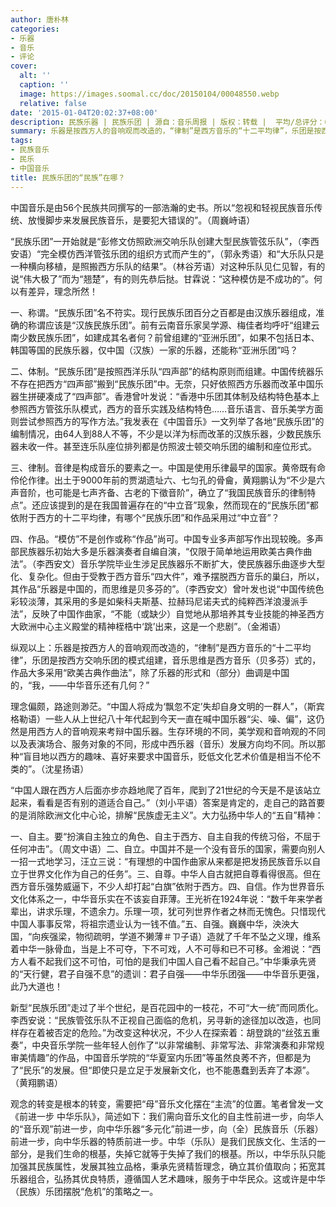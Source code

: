 ```yaml
---
author: 唐朴林
categories:
- 乐器
- 音乐
- 评论
cover:
  alt: ''
  caption: ''
  image: https://images.soomal.cc/doc/20150104/00048550.webp
  relative: false
date: '2015-01-04T20:02:37+08:00'
description: 民族乐器 | 民族乐团 | 源自：音乐周报 | 版权：转载 |  平均/总评分：01.50/3
summary: 乐器是按西方人的音响观而改造的，“律制”是西方音乐的“十二平均律”，乐团是按西方交响乐团的模式组建，音乐思维是西方音乐（贝多芬）式的，作品大多采用“欧美古典作曲法”，除了乐器的形式和（部分）曲调是中国的，“我，――中华音乐还有几何？”
tags:
- 民族音乐
- 民乐
- 中国音乐
title: 民族乐团的“民族”在哪？
---
```


中国音乐是由56个民族共同撰写的一部浩瀚的史书。所以“忽视和轻视民族音乐传统、放慢脚步来发展民族音乐，是要犯大错误的”。（周巍峙语）

“民族乐团”一开始就是“彭修文仿照欧洲交响乐队创建大型民族管弦乐队”，（李西安语）“完全模仿西洋管弦乐团的组织方式而产生的”，（郭永秀语）和“大乐队只是一种横向移植，是照搬西方乐队的结果”。（林谷芳语）对这种乐队见仁见智，有的说“伟大极了”而为“翘楚”，有的则先恭后挞。甘霖说：“这种模仿是不成功的”。何以有差异，理念所然！

一、称谓。“民族乐团”名不符实。现行民族乐团百分之百都是由汉族乐器组成，准确的称谓应该是“汉族民族乐团”。前有云南音乐家吴学源、梅佳者均呼吁“组建云南少数民族乐团”，如建成其名者何？前曾组建的“亚洲乐团”，如果不包括日本、韩国等国的民族乐器，仅中国（汉族）一家的乐器，还能称“亚洲乐团”吗？

二、体制。“民族乐团”是按照西洋乐队“四声部”的结构原则而组建。中国传统器乐不存在把西方“四声部”搬到“民族乐团”中。无奈，只好依照西方乐器而改革中国乐器生拼硬凑成了“四声部”。香港曾叶发说：“香港中乐团其体制及结构特色基本上参照西方管弦乐队模式，西方的音乐实践及结构特色……音乐语言、音乐美学方面则尝试参照西方的写作方法。”我发表在《中国音乐》一文列举了各地“民族乐团”的编制情况，由64人到88人不等，不少是以洋为标而改革的汉族乐器，少数民族乐器未收一件。甚至连乐队座位排列都是仿照波士顿交响乐团的编制和座位形式。

三、律制。音律是构成音乐的要素之一。中国是使用乐律最早的国家。黄帝既有命伶伦作律。出土于9000年前的贾湖遗址六、七匀孔的骨龠，黄翔鹏认为“不少是六声音阶，也可能是七声齐备、古老的下徵音阶”，确立了“我国民族音乐的律制特点”。还应该提到的是在我国普遍存在的“中立音”现象，然而现在的“民族乐团”都依附于西方的十二平均律，有哪个“民族乐团”和作品采用过“中立音”？

四、作品。“模仿”不是创作或称“作品”尚可。中国专业多声部写作出现较晚。多声部民族器乐初始大多是乐器演奏者自编自演，“仅限于简单地运用欧美古典作曲法”。（李西安文）音乐学院毕业生涉足民族器乐不断扩大，使民族器乐曲逐步大型化、复杂化。但由于受教于西方音乐“四大件”，难予摆脱西方音乐的巢臼，所以，其作品“乐器是中国的，而思维是贝多芬的”。（李西安文）曾叶发也说“中国传统色彩较淡薄，其采用的多是如柴科夫斯基、拉赫玛尼诺夫式的纯粹西洋浪漫派手法”，反映了中国作曲家，“不能（或缺少）自觉地从那培养其专业技能的神圣西方大欧洲中心主义殿堂的精神桎梏中‘跳’出来，这是一个悲剧”。（金湘语）

纵观以上：乐器是按西方人的音响观而改造的，“律制”是西方音乐的“十二平均律”，乐团是按西方交响乐团的模式组建，音乐思维是西方音乐（贝多芬）式的，作品大多采用“欧美古典作曲法”，除了乐器的形式和（部分）曲调是中国的，“我，――中华音乐还有几何？”

理念偏颇，路途则渺茫。“中国人将成为‘飘忽不定’失却自身文明的一群人”，（斯宾格勒语）一些人从上世纪八十年代起到今天一直在喊中国乐器“尖、噪、偏”，这仍然是用西方人的音响观来考辩中国乐器。生存环境的不同，美学观和音响观的不同以及表演场合、服务对象的不同，形成中西乐器（音乐）发展方向均不同。所以那种“盲目地以西方的趣味、喜好来要求中国音乐，贬低文化艺术价值是相当不伦不类的”。（沈星扬语）

“中国人跟在西方人后面亦步亦趋地爬了百年，爬到了21世纪的今天是不是该站立起来，看看是否有别的道适合自己。”（刘小平语）答案是肯定的，走自己的路首要的是消除欧洲文化中心论，排解“民族虚无主义”。大力弘扬中华人的“五自”精神：

一、自主。要“扮演自主独立的角色、自主于西方、自主自我的传统习俗，不屈于任何冲击”。（周文中语）二、自立。中国并不是一个没有音乐的国家，需要向别人一招一式地学习，汪立三说：“有理想的中国作曲家从来都是把发扬民族音乐以自立于世界文化作为自己的任务”。三、自尊。中华人自古就把自尊看得很高。但在西方音乐强势威逼下，不少人却打起“白旗”依附于西方。四、自信。作为世界音乐文化体系之一，中华音乐实在不该妄自菲薄。王光祈在1924年说：“数千年来学者辈出，讲求乐理，不遗余力。乐理一项，犹可列世界作者之林而无愧色。只惜现代中国人事事反常，将祖宗遗业认为一钱不值。”五、自强。巍巍中华，泱泱大国，“向疾强梁，物彻疏明，学道不獭薄＃ㄗ子语）造就了千年不坠之义理，维系着中华一脉骨血，当是上不可夺，下不可戏，人不可辱和已不可移。金湘说：“西方人看不起我们这不可怕，可怕的是我们中国人自己看不起自己。”中华秉承先贤的“天行健，君子自强不息”的遗训：君子自强――中华乐团强――中华音乐更强，此乃大道也！

新型“民族乐团”走过了半个世纪，是百花园中的一枝花，不可“大一统”而同质化。李西安说：“民族管弦乐队不正视自己面临的危机，另寻新的途径加以改造，也同样存在着被否定的危险。”为改变这种状况，不少人在探索着：胡登跳的“丝弦五重奏”，中央音乐学院一些年轻人创作了“以非常编制、非常写法、非常演奏和非常规审美情趣”的作品，中国音乐学院的“华夏室内乐团”等虽然良莠不齐，但都是为了“民乐”的发展。但“即使只是立足于发展新文化，也不能愚蠢到丢弃了本源”。（黄翔鹏语）

观念的转变是根本的转变，需要把“母”音乐文化摆在“主流”的位置。笔者曾发一文《前进一步 中华乐队》，简述如下：我们需向音乐文化的自主性前进一步，向华人的“音乐观”前进一步，向中华乐器“多元化”前进一步，向（全）民族音乐（乐器）前进一步，向中华乐器的特质前进一步。中华（乐队）是我们民族文化、生活的一部分，是我们生命的根基，失掉它就等于失掉了我们的根基。所以，中华乐队只能加强其民族属性，发展其独立品格，秉承先贤精哲理念，确立其价值取向；拓宽其乐器组合，弘扬其优良特质，遵循国人艺术趣味，服务于中华民众。这或许是中华（民族）乐团摆脱“危机”的策略之一。